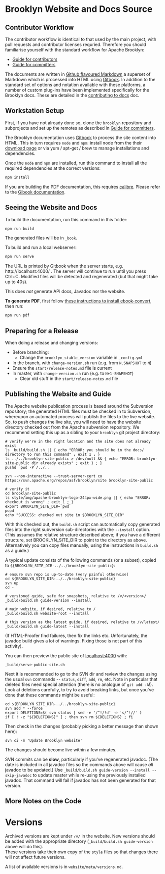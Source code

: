 Brooklyn Website and Docs Source
================================

Contributor Workflow
--------------------

The contributor workflow is identical to that used by the main project, with
pull requests and contributor licenses requried. Therefore you should 
familiarise yourself with the standard workflow for Apache Brooklyn:

* [Guide for contributors][CONTRIB]
* [Guide for committers][COMMIT]

[CONTRIB]: https://brooklyn.apache.org/community/how-to-contribute-docs.html
[COMMIT]: https://brooklyn.apache.org/developers/committers/index.html

The documents are written in [Github flavoured Markdown](https://toolchain.gitbook.com/syntax/markdown.html) a superset of Markdown 
which is processed into HTML using [Gitbook](https://github.com/GitbookIO/gitbook). In addition to the standard set of options
and notation available with these platforms, a number of custom plug-ins have been implemented specifically
for the Brooklyn docs. These are detailed in the [contributing to docs](https://brooklyn.apache.org/contributing) doc.  

Workstation Setup
-----------------

First, if you have not already done so, clone the `brooklyn` repository and subprojects
and set up the remotes as described in [Guide for committers][COMMIT].

The Brooklyn documentation uses [Gitbook](https://github.com/GitbookIO/gitbook) to process the site content into HTML. 
This in turn requires `node` and `npm`:
install node from the their [download page](https://nodejs.org/en/) or via yum / apt-get / brew
to manage installations and dependencies.

Once the `node` and `npm` are installed, run this command to install all the required dependencies 
at the correct versions:

```bash
npm install
```
If you are building the PDF documentation, this requires [calibre](http://wkhtmltopdf.org/).
Please refer to the [Gibook documentation](https://toolchain.gitbook.com/ebook.html).

Seeing the Website and Docs
---------------------------

To build the documentation, run this command in this folder:

```bash
npm run build
```

The generated files will be in `_book`.

To build and run a local webserver:

```bash
npm run serve
```

The URL is printed by Gitbook when the server starts,
e.g. http://localhost:4000/ . The server will continue to run until you press Ctrl+C.
Modified files will be detected and regenerated (but that might take up to 40s).

This does *not* generate API docs, Javadoc nor the website.

**To generate PDF**, first follow [these instructions to install ebook-convert](https://toolchain.gitbook.com/ebook.html), then run:

```bash
npm run pdf
```

Preparing for a Release
-----------------------

When doing a release and changing versions:

* Before branching:
  * Change the `brooklyn_stable_version` variable in `_config.yml`
*  In the branch, with `change-version.sh` run (e.g. from `N.SNAPSHOT` to `N`)
  * Ensure the `start/release-notes.md` file is current
* In master, with `change-version.sh` run (e.g. to `N+1-SNAPSHOT`)
  * Clear old stuff in the `start/release-notes.md` file
 
Publishing the Website and Guide
--------------------------------

The Apache website publication process is based around the Subversion repository; 
the generated HTML files must be checked in to Subversion, whereupon an automated process 
will publish the files to the live website.
So, to push changes the live site, you will need to have the website directory checked out 
from the Apache subversion repository. We recommend setting this up as a sibling to your
`brooklyn` git project directory:

    # verify we're in the right location and the site does not already exist
    ls _build/build.sh || { echo "ERROR: you should be in the docs/ directory to run this command" ; exit 1 ; }
    ls ../../brooklyn-site-public > /dev/null && { echo "ERROR: brooklyn-site-public dir already exists" ; exit 1 ; }
    pushd `pwd -P`/../..
    
    svn --non-interactive --trust-server-cert co https://svn.apache.org/repos/asf/brooklyn/site brooklyn-site-public
    
    # verify it
    cd brooklyn-site-public
    ls style/img/apache-brooklyn-logo-244px-wide.png || { echo "ERROR: checkout is wrong" ; exit 1 ; }
    export BROOKLYN_SITE_DIR=`pwd`
    popd
    echo "SUCCESS: checked out site in $BROOKLYN_SITE_DIR"

With this checked out, the `build.sh` script can automatically copy generated files into the right subversion sub-directories
with the `--install` option.  (This assumes the relative structure described above; if you have a different
structure, set BROOKLYN_SITE_DIR to point to the directory as above.  Alternatively you can copy files manually,
using the instructions in `build.sh` as a guide.)

A typical update consists of the following commands (or a subset),
copied to `${BROOKLYN_SITE_DIR-../../brooklyn-site-public}`:

    # ensure svn repo is up-to-date (very painful otherwise)
    cd ${BROOKLYN_SITE_DIR-../../brooklyn-site-public}
    svn up
    cd -

    # versioned guide, safe for snapshots, relative to /v/<version>/
    _build/build.sh guide-version --install

    # main website, if desired, relative to / 
    _build/build.sh website-root --install
    
    # this version as the latest guide, if desired, relative to /v/latest/
    _build/build.sh guide-latest --install
    
(If HTML-Proofer find failures, then fix the links etc. Unfortunately, the javadoc build 
gives a lot of warnings. Fixing those is not part of this activity).

You can then preview the public site of [localhost:4000](http://localhost:4000) with:

    _build/serve-public-site.sh

Next it is recommended to go to the SVN dir and 
review the changes using the usual `svn` commands -- `status`, `diff`, `add`, `rm`, etc.
Note in particular that deleted files need special attention (there is no analogue of
`git add -A`!). Look at deletions carefully, to try to avoid breaking links, but once
you've done that these commands might be useful:

    cd ${BROOKLYN_SITE_DIR-../../brooklyn-site-public}
    svn add * --force
    export DELETIONS=$( svn status | sed -e '/^!/!d' -e 's/^!//' )
    if [ ! -z "${DELETIONS}" ] ; then svn rm ${DELETIONS} ; fi

Then check in the changes (probably picking a better message than shown here):

    svn ci -m 'Update Brooklyn website'

The changes should become live within a few minutes.

SVN commits can be **slow**, particularly if you've regenerated javadoc.
(The date is included in all javadoc files so the commands above will cause *all* javadoc to be updated.)
Use `_build/build.sh guide-version --install --skip-javadoc` to update master while re-using the previously installed javadoc.
That command will fail if javadoc has not been generated for that version.


More Notes on the Code
----------------------

# Versions

Archived versions are kept under `/v/` in the website.  New versions should be added with
the appropriate directory (`_build/build.sh guide-version` above will do this).  
These versions take their own copy of the `style` files so that changes there will not affect future versions.

A list of available versions is in `website/meta/versions.md`.
